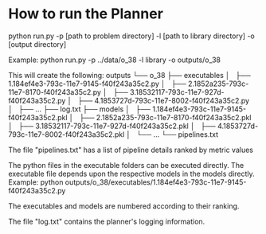 How to run the Planner
=======

python run.py -p [path to problem directory] -l [path to library directory] -o [output directory]
 
Example: python run.py -p ../data/o_38 -l library -o outputs/o_38

This will create the following:
outputs
└── o_38
    ├── executables
    │   ├── 1.184ef4e3-793c-11e7-9145-f40f243a35c2.py
    │   ├── 2.1852a235-793c-11e7-8170-f40f243a35c2.py
    │   ├── 3.18532117-793c-11e7-927d-f40f243a35c2.py
    │   ├── 4.1853727d-793c-11e7-8002-f40f243a35c2.py
    │   ├── ...
    ├── log.txt
    ├── models
    │   ├── 1.184ef4e3-793c-11e7-9145-f40f243a35c2.pkl
    │   ├── 2.1852a235-793c-11e7-8170-f40f243a35c2.pkl
    │   ├── 3.18532117-793c-11e7-927d-f40f243a35c2.pkl
    │   ├── 4.1853727d-793c-11e7-8002-f40f243a35c2.pkl
    │   └── ...
    └── pipelines.txt

The file "pipelines.txt" has a list of pipeline details ranked by metric values

The python files in the executable folders can be executed directly. The executable
file depends upon the respective models in the models directly.
Example: python outputs/o_38/executables/1.184ef4e3-793c-11e7-9145-f40f243a35c2.py

The executables and models are numbered according to their ranking.

The file "log.txt" contains the planner's logging information.
